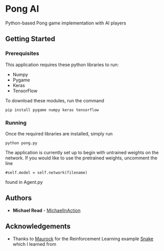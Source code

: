 # Pong AI
Python-based Pong game implementation with AI players

## Getting Started

### Prerequisites
This application requires these python libraries to run:

* Numpy
* Pygame
* Keras
* TensorFlow

To download these modules, run the command
```
pip install pygame numpy keras tensorflow
```
### Running
Once the required libraries are installed, simply run
```
python pong.py
```
The application is currently set up to begin with untrained weights on the network. If you would like to use the pretrained weights, uncomment the line
```
#self.model = self.network(filename)
```
found in Agent.py

## Authors
* **Michael Read**  - [MichaelInAction](https://github.com/MichaelInAction)

## Acknowledgements

* Thanks to [Maurock](https://github.com/maurock) for the Reinforcement Learning example [Snake](https://github.com/maurock/snake-ga) which I learned from
